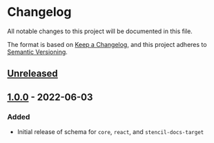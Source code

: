 # Changelog

All notable changes to this project will be documented in this file.

The format is based on [Keep a Changelog](https://keepachangelog.com/en/1.0.0/),
and this project adheres to [Semantic Versioning](https://semver.org/spec/v2.0.0.html).

## [Unreleased]

## [1.0.0] - 2022-06-03

### Added

- Initial release of schema for `core`, `react`, and `stencil-docs-target`

[unreleased]: https://github.com/saasquatch/raisins/compare/schema@1.0.0...HEAD
[1.0.0]: https://github.com/saasquatch/raisins/releases/tag/schema@1.0.0



